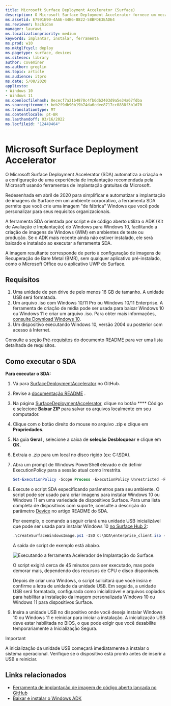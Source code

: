 ```yaml
---
title: Microsoft Surface Deployment Accelerator (Surface)
description: O Microsoft Surface Deployment Accelerator fornece um mecanismo de implantação simples e rápido para que as organizações refaçam imagens de dispositivos Surface.
ms.assetid: E7991E90-4AAE-44B6-8822-58BFDE3EADE4
ms.reviewer: hachidan
manager: laurawi
ms.localizationpriority: medium
keywords: implantar, instalar, ferramenta
ms.prod: w10
ms.mktglfcycl: deploy
ms.pagetype: surface, devices
ms.sitesec: library
author: coveminer
ms.author: greglin
ms.topic: article
ms.audience: itpro
ms.date: 5/08/2020
appliesto:
- Windows 10
- Windows 11
ms.openlocfilehash: 0ececf7a21b4870c4fb6db2403d9a5e34a67fdba
ms.sourcegitcommit: beb2f9db90b19b74da6cdee8717cc0888f3b1d70
ms.translationtype: MT
ms.contentlocale: pt-BR
ms.lasthandoff: 03/16/2022
ms.locfileid: "12449464"
---
```

# <a name="microsoft-surface-deployment-accelerator"></a>Microsoft Surface Deployment Accelerator

O Microsoft Surface Deployment Accelerator (SDA) automatiza a criação e a configuração de uma experiência de implantação recomendada pela Microsoft usando ferramentas de implantação gratuitas da Microsoft.

Redesenhada em abril de 2020 para simplificar e automatizar a implantação de imagens do Surface em um ambiente corporativo, a ferramenta SDA permite que você crie uma imagem "de fábrica" Windows que você pode personalizar para seus requisitos organizacionais.

A ferramenta SDA orientada por script e de código aberto utiliza o ADK (Kit de Avaliação e Implantação) do Windows para Windows 10, facilitando a criação de imagens de Windows (WIM) em ambientes de teste ou produção. Se o ADK mais recente ainda não estiver instalado, ele será baixado e instalado ao executar a ferramenta SDA.

A imagem resultante corresponde de perto à configuração de imagens de Recuperação de Bare Metal (BMR), sem qualquer aplicativo pré-instalado, como o Microsoft Office ou o aplicativo UWP do Surface.

## <a name="requirements"></a>Requisitos

1. Uma unidade de pen drive de pelo menos 16 GB de tamanho. A unidade USB será formatada.
2. Um arquivo .iso com Windows 10/11 Pro ou Windows 10/11 Enterprise. A ferramenta de criação de mídia pode ser usada para baixar Windows 10 ou Windows 11 e criar um arquivo .iso. Para obter mais informações, [consulte Download Windows 10](https://www.microsoft.com/software-download/windows10).
3. Um dispositivo executando Windows 10, versão 2004 ou posterior com acesso à Internet.

Consulte a [seção Pré-requisitos](https://github.com/microsoft/SurfaceDeploymentAccelerator/blob/master/README.md#prerequisites) do documento README para ver uma lista detalhada de requisitos.

## <a name="how-to-run-the-sda"></a>Como executar o SDA

**Para executar o SDA:**

1. Vá para [SurfaceDeploymentAccelerator](https://github.com/microsoft/SurfaceDeploymentAccelerator) no GitHub. 
2. Revise a [documentação README](https://github.com/microsoft/SurfaceDeploymentAccelerator/blob/master/README.md) .
3. Na página [SurfaceDeploymentAccelerator](https://github.com/microsoft/SurfaceDeploymentAccelerator), clique no botão **** Código e selecione **Baixar ZIP** para salvar os arquivos localmente em seu computador.
4. Clique com o botão direito do mouse no arquivo .zip e clique em **Propriedades**.
5. Na guia **Geral** , selecione a caixa de **seleção Desbloquear** e clique em **OK**.
6. Extraia o .zip para um local no disco rígido (ex: C:\SDA).
7. Abra um prompt de Windows PowerShell elevado e de definir ExecutionPolicy para a sessão atual como Irrestrita.

    ```powershell
    Set-ExecutionPolicy -Scope Process -ExecutionPolicy Unrestricted -Force
    ```
8. Execute o script SDA especificando parâmetros para seu ambiente. O script pode ser usado para criar imagens para instalar Windows 10 ou Windows 11 em uma variedade de dispositivos Surface. Para uma lista completa de dispositivos com suporte, consulte a descrição do parâmetro [Device](https://github.com/microsoft/SurfaceDeploymentAccelerator/blob/master/README.md#full-parameter-documentation) no artigo README do SDA. 

    Por exemplo, o comando a seguir criará uma unidade USB inicializável que pode ser usada para instalar Windows 10 [no Surface Hub 2](/surface-hub/surface-hub-2s-migrate-os):

    ```powershell
    .\CreateSurfaceWindowsImage.ps1 -ISO C:\SDA\enterprise_client.iso -OSSKU Enterprise -DestinationFolder C:\Output -Device SurfaceHub2 -CreateUSB $True
    ```
    A saída de script de exemplo está abaixo.

   ![Executando a ferramenta Acelerador de Implantação do Surface.](images/sda1.png)

    O script exigirá cerca de 45 minutos para ser executado, mas pode demorar mais, dependendo dos recursos de CPU e disco disponíveis. 

    Depois de criar uma Windows, o script solicitará que você insira e confirme a letra de unidade da unidade USB. Em seguida, a unidade USB será formatada, configurada como inicializável e arquivos copiados para habilitar a instalação da imagem personalizada Windows 10 ou Windows 11 para dispositivos Surface.

9. Insira a unidade USB no dispositivo onde você deseja instalar Windows 10 ou Windows 11 e reiniciar para iniciar a instalação. A inicialização USB deve estar habilitada no BIOS, o que pode exigir que você desabilite temporariamente a Inicialização Segura.

> [!IMPORTANT]
> A inicialização da unidade USB começará imediatamente a instalar o sistema operacional. Verifique se o dispositivo está pronto antes de inserir a USB e reiniciar. 

## <a name="related-links"></a>Links relacionados

 - [Ferramenta de implantação de imagem de código aberto lançada no GitHub](https://techcommunity.microsoft.com/t5/surface-it-pro-blog/open-source-image-deployment-tool-released-on-github/ba-p/1314115)
 - [Baixar e instalar o Windows ADK](/windows-hardware/get-started/adk-install)
